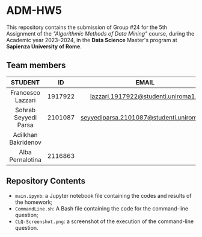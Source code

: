 # ADM-HW5

This repository contains the submission of Group #24 for the 5th Assignment of the *"Algorithmic Methods of Data Mining"* course, during the Academic year 2023–2024, in the **Data Science** Master's program at **Sapienza University of Rome**.

## Team members

| STUDENT | ID | EMAIL |
| :-: | :-: | :-: |
| Francesco Lazzari | 1917922 |  lazzari.1917922@studenti.uniroma1.it |
| Sohrab Seyyedi Parsa | 2101087 | seyyediparsa.2101087@studenti.uniroma1.it | 
| Adilkhan Bakridenov |  |
| Alba Pernalotina | 2116863 |

## Repository Contents

- `main.ipynb`: a Jupyter notebook file containing the codes and results of the homework;
- `CommandLine.sh`: A Bash file containing the code for the command-line question;
- `CLQ-Screenshot.png`: a screenshot of the execution of the command-line question.
